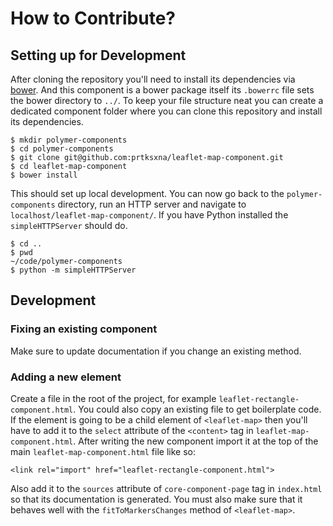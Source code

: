 # How to Contribute?

## Setting up for Development

After cloning the repository you'll need to install its dependencies via [bower](http://bower.io/). And this component is a bower package itself its `.bowerrc` file sets the bower directory to `../`. To keep your file structure neat you can create a dedicated component folder where you can clone this repository and install its dependencies.

```
$ mkdir polymer-components
$ cd polymer-components
$ git clone git@github.com:prtksxna/leaflet-map-component.git
$ cd leaflet-map-component
$ bower install
```

This should set up local development. You can now go back to the `polymer-components` directory, run an HTTP server and navigate to `localhost/leaflet-map-component/`. If you have Python installed the `simpleHTTPServer` should do.

```
$ cd ..
$ pwd
~/code/polymer-components
$ python -m simpleHTTPServer
```


## Development

### Fixing an existing component

Make sure to update documentation if you change an existing method.

### Adding a new element

Create a file in the root of the project, for example `leaflet-rectangle-component.html`. You could also copy an existing file to get boilerplate code. If the element is going to be a child element of `<leaflet-map>` then you'll have to add it to the `select` attribute of the `<content>` tag in `leaflet-map-component.html`. After writing the new component import it at the top of the main `leaflet-map-component.html` file like so:

```
<link rel="import" href="leaflet-rectangle-component.html">
```

Also add it to the `sources` attribute of `core-component-page` tag in `index.html` so that its documentation is generated. You must also make sure that it behaves well with the `fitToMarkersChanges` method of `<leaflet-map>`.